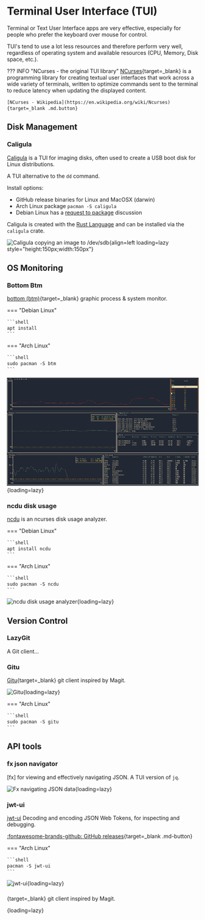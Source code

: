 # Terminal User Interface (TUI)

Terminal or Text User Interface apps are very effective, especially for people who prefer the keyboard over mouse for control.

TUI's tend to use a lot less resources and therefore perform very well, regardless of operating system and available resources (CPU, Memory, Disk space, etc.).


??? INFO "NCurses - the original TUI library"
    [NCurses](https://invisible-island.net/ncurses/){target=_blank} is a programming library for creating textual user interfaces that work across a wide variety of terminals, written to optimize commands sent to the terminal to reduce latency when updating the displayed content.

    [NCurses - Wikipedia](https://en.wikipedia.org/wiki/Ncurses){target=_blank .md.button}


## Disk Management


### Caligula

[Caligula](https://github.com/ifd3f/caligula) is a TUI for imaging disks, often used to create a USB boot disk for Linux distributions.

A TUI alternative to the `dd` command.

Install options:

- GitHub release binaries for Linux and MacOSX (darwin)
- Arch Linux package `pacman -S caligula`
- Debian Linux has a [request to package](https://bugs.debian.org/cgi-bin/bugreport.cgi?bug=1089012) discussion

Caligula is created with the [Rust Language](/engineering-playbook/programming-languages/rust/index.md) and can be installed via the `caligula` crate.

![Caligula copying an image to /dev/sdb](https://github.com/ifd3f/caligula/raw/main/images/verifying.png){align=left loading=lazy style="height:150px;width:150px"}


## OS Monitoring

### Bottom Btm

[bottom (btm)](https://github.com/ClementTsang/bottom){target=_blank} graphic process & system monitor.

=== "Debian Linux"

    ```shell
    apt install
    ```

=== "Arch Linux"

    ```shell
    sudo pacman -S btm
    ```

![bottom (btm) in action](https://github.com/ClementTsang/bottom/raw/main/assets/demo.gif){loading=lazy}


### ncdu disk usage

[ncdu](https://terminaltrove.com/ncdu/) is an ncurses disk usage analyzer.

=== "Debian Linux"

    ```shell
    apt install ncdu
    ```

=== "Arch Linux"

    ```shell
    sudo pacman -S ncdu
    ```

![ncdu disk usage analyzer](https://cdn.terminaltrove.com/m/a9ec3580-7859-4db7-be9f-ebd27578ab8d.png){loading=lazy}


## Version Control

### LazyGit

A Git client...


### Gitu

[Gitu](https://terminaltrove.com/gitu/){target=_blank} git client inspired by Magit.


![Gitu](https://cdn.terminaltrove.com/m/5bd52d18-974e-408c-8b00-88efe4e5d9bf.gif){loading=lazy}

=== "Arch Linux"

    ```shell
    sudo pacman -S gitu
    ```


## API tools

### fx json navigator

[fx] for viewing and effectively navigating JSON.  A TUI version of `jq`.

![Fx navigating JSON data](https://cdn.terminaltrove.com/m/34e03e9f-e7fc-4a99-8eb2-432d57291b25.gif){loading=lazy}


### jwt-ui

[jwt-ui](https://terminaltrove.com/jwt-ui/) Decoding and encoding JSON Web Tokens, for inspecting and debugging.

[:fontawesome-brands-github: GitHub releases](https://github.com/jwt-rs/jwt-ui/releases){target=_blank .md-button}

=== "Arch Linux"

    ```shell
    pacman -S jwt-ui
    ```

![jwt-ui](https://cdn.terminaltrove.com/m/a32f27a1-d1c9-4428-98b1-9e0fc3bb87a1.png){loading=lazy}


###

[](){target=_blank} git client inspired by Magit.

![](){loading=lazy}
